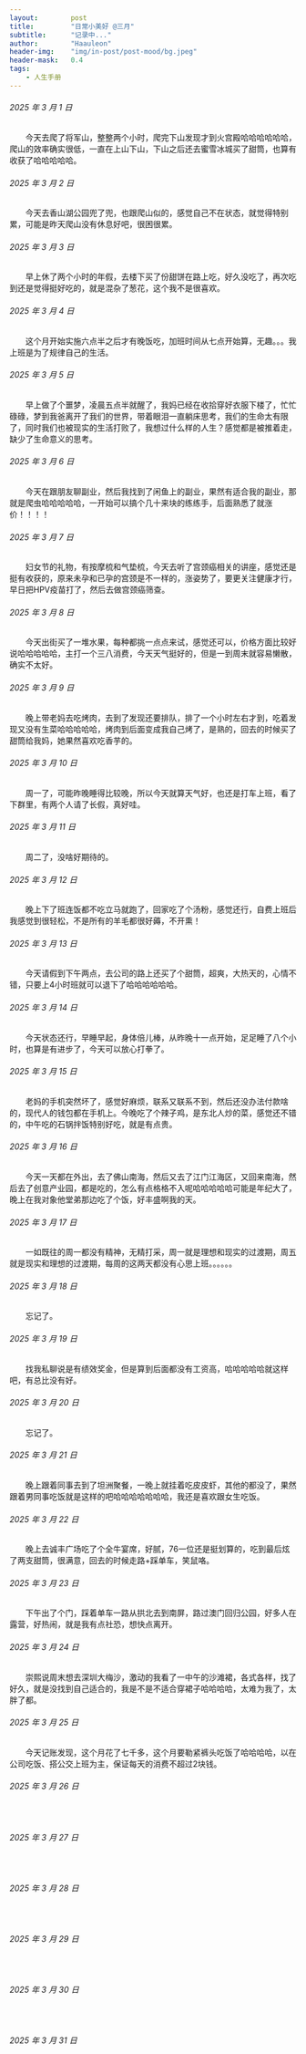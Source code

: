 ```yaml
---
layout:        post
title:         "日常小美好 @三月"
subtitle:      "记录中..."
author:        "Haauleon"
header-img:    "img/in-post/post-mood/bg.jpeg"
header-mask:   0.4
tags:
    - 人生手册
---
```


###### 2025 年 3 月 1 日
&emsp;&emsp;今天去爬了将军山，整整两个小时，爬完下山发现才到火宫殿哈哈哈哈哈哈，爬山的效率确实很低，一直在上山下山，下山之后还去蜜雪冰城买了甜筒，也算有收获了哈哈哈哈哈。

###### 2025 年 3 月 2 日
&emsp;&emsp;今天去香山湖公园兜了兜，也跟爬山似的，感觉自己不在状态，就觉得特别累，可能是昨天爬山没有休息好吧，很困很累。

###### 2025 年 3 月 3 日
&emsp;&emsp;早上休了两个小时的年假，去楼下买了份甜饼在路上吃，好久没吃了，再次吃到还是觉得挺好吃的，就是混杂了葱花，这个我不是很喜欢。

###### 2025 年 3 月 4 日
&emsp;&emsp;这个月开始实施六点半之后才有晚饭吃，加班时间从七点开始算，无趣。。。我上班是为了规律自己的生活。

###### 2025 年 3 月 5 日
&emsp;&emsp;早上做了个噩梦，凌晨五点半就醒了，我妈已经在收拾穿好衣服下楼了，忙忙碌碌，梦到我爸离开了我们的世界，带着眼泪一直躺床思考，我们的生命太有限了，同时我们也被现实的生活打败了，我想过什么样的人生？感觉都是被推着走，缺少了生命意义的思考。

###### 2025 年 3 月 6 日
&emsp;&emsp;今天在跟朋友聊副业，然后我找到了闲鱼上的副业，果然有适合我的副业，那就是爬虫哈哈哈哈哈，一开始可以搞个几十来块的练练手，后面熟悉了就涨价！！！！

###### 2025 年 3 月 7 日
&emsp;&emsp;妇女节的礼物，有按摩梳和气垫梳，今天去听了宫颈癌相关的讲座，感觉还是挺有收获的，原来未孕和已孕的宫颈是不一样的，涨姿势了，要更关注健康才行，早日把HPV疫苗打了，然后去做宫颈癌筛查。

###### 2025 年 3 月 8 日
&emsp;&emsp;今天出街买了一堆水果，每种都挑一点点来试，感觉还可以，价格方面比较好说哈哈哈哈哈，主打一个三八消费，今天天气挺好的，但是一到周末就容易懒散，确实不太好。

###### 2025 年 3 月 9 日
&emsp;&emsp;晚上带老妈去吃烤肉，去到了发现还要排队，排了一个小时左右才到，吃着发现又没有生菜哈哈哈哈哈，烤肉到后面变成我自己烤了，是熟的，回去的时候买了甜筒给我妈，她果然喜欢吃香芋的。

###### 2025 年 3 月 10 日
&emsp;&emsp;周一了，可能昨晚睡得比较晚，所以今天就算天气好，也还是打车上班，看了下群里，有两个人请了长假，真好哇。

###### 2025 年 3 月 11 日
&emsp;&emsp;周二了，没啥好期待的。

###### 2025 年 3 月 12 日
&emsp;&emsp;晚上下了班连饭都不吃立马就跑了，回家吃了个汤粉，感觉还行，自费上班后我感觉到很轻松，不是所有的羊毛都很好薅，不开熏！

###### 2025 年 3 月 13 日
&emsp;&emsp;今天请假到下午两点，去公司的路上还买了个甜筒，超爽，大热天的，心情不错，只要上4小时班就可以退下了哈哈哈哈哈哈。

###### 2025 年 3 月 14 日
&emsp;&emsp;今天状态还行，早睡早起，身体倍儿棒，从昨晚十一点开始，足足睡了八个小时，也算是有进步了，今天可以放心打拳了。

###### 2025 年 3 月 15 日
&emsp;&emsp;老妈的手机突然坏了，感觉好麻烦，联系又联系不到，然后还没办法付款啥的，现代人的钱包都在手机上。今晚吃了个辣子鸡，是东北人炒的菜，感觉还不错的，中午吃的石锅拌饭特别好吃，就是有点贵。

###### 2025 年 3 月 16 日
&emsp;&emsp;今天一天都在外出，去了佛山南海，然后又去了江门江海区，又回来南海，然后去了创意产业园，都是吃的，怎么有点格格不入呢哈哈哈哈哈可能是年纪大了，晚上在我对象他堂弟那边吃了个饭，好丰盛啊我的天。

###### 2025 年 3 月 17 日
&emsp;&emsp;一如既往的周一都没有精神，无精打采，周一就是理想和现实的过渡期，周五就是现实和理想的过渡期，每周的这两天都没有心思上班。。。。。。

###### 2025 年 3 月 18 日
&emsp;&emsp;忘记了。

###### 2025 年 3 月 19 日
&emsp;&emsp;找我私聊说是有绩效奖金，但是算到后面都没有工资高，哈哈哈哈哈就这样吧，有总比没有好。

###### 2025 年 3 月 20 日
&emsp;&emsp;忘记了。

###### 2025 年 3 月 21 日
&emsp;&emsp;晚上跟着同事去到了坦洲聚餐，一晚上就挂着吃皮皮虾，其他的都没了，果然跟着男同事吃饭就是这样的吧哈哈哈哈哈哈哈，我还是喜欢跟女生吃饭。

###### 2025 年 3 月 22 日
&emsp;&emsp;晚上去诚丰广场吃了个全牛宴席，好腻，76一位还是挺划算的，吃到最后炫了两支甜筒，很满意，回去的时候走路+踩单车，笑鼠咯。

###### 2025 年 3 月 23 日
&emsp;&emsp;下午出了个门，踩着单车一路从拱北去到南屏，路过澳门回归公园，好多人在露营，好热闹，就是我有点社恐，想快点离开。

###### 2025 年 3 月 24 日
&emsp;&emsp;崇熙说周末想去深圳大梅沙，激动的我看了一中午的沙滩裙，各式各样，找了好久，就是没找到自己适合的，我是不是不适合穿裙子哈哈哈哈，太难为我了，太胖了都。

###### 2025 年 3 月 25 日
&emsp;&emsp;今天记账发现，这个月花了七千多，这个月要勒紧裤头吃饭了哈哈哈哈，以在公司吃饭、搭公交上班为主，保证每天的消费不超过2块钱。

###### 2025 年 3 月 26 日
&emsp;&emsp;

###### 2025 年 3 月 27 日
&emsp;&emsp;

###### 2025 年 3 月 28 日
&emsp;&emsp;

###### 2025 年 3 月 29 日
&emsp;&emsp;

###### 2025 年 3 月 30 日
&emsp;&emsp;

###### 2025 年 3 月 31 日
&emsp;&emsp;
